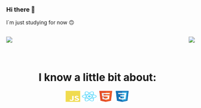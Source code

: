 ### Hi there 👋

I´m just studying for now 🙃

##

<div>
  
  <img  height="180em" src="https://github-readme-stats.vercel.app/api?username=m12Passarini&show_icons=true&theme=gotham&include_all_commits=true&count_private=true"/>
  <img align="right" height="180em" src="https://github-readme-stats.vercel.app/api/top-langs/?username=m12Passarini&layout=compact&langs_count=16&theme=gotham"/>
</div>
<br>

<div  align="center"> 
  <div style="display: inline_block"><br>
    <!-- <img align="left" height="250" alt="coding-time" src="code.gif"> -->
    <h1 align="center">I know a little bit about: </h1>
    <img align="center" height="30" width="40" alt="js-icon"  src="https://raw.githubusercontent.com/devicons/devicon/master/icons/javascript/javascript-plain.svg">
    <img align="center" height="30" width="40" alt="react-icon" src="https://raw.githubusercontent.com/devicons/devicon/master/icons/react/react-original.svg">
    <img align="center" height="30" width="40" alt="html-icon" src="https://raw.githubusercontent.com/devicons/devicon/master/icons/html5/html5-original.svg">
    <img align="center" height="30" width="40" alt="css-icon" src="https://raw.githubusercontent.com/devicons/devicon/master/icons/css3/css3-original.svg">
   </div>

  
